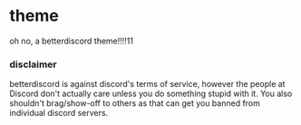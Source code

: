 # theme
oh no, a betterdiscord theme!!!!11

### disclaimer
betterdiscord is against discord's terms of service, however the people at Discord don't actually care unless you do something stupid with it.
You also shouldn't brag/show-off to others as that can get you banned from individual discord servers.
